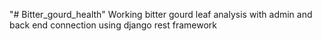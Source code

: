 "# Bitter_gourd_health" 
Working bitter gourd leaf analysis with admin and back end connection using django rest framework 
